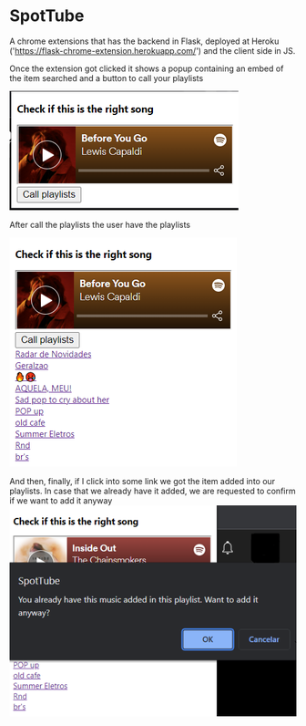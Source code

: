 # SpotTube

A chrome extensions that has the backend in Flask, deployed
at Heroku ('https://flask-chrome-extension.herokuapp.com/') 
and the client side in JS.

Once the extension got clicked it shows a popup containing 
an embed of the item searched and a button to call your playlists

![img.png](img.png)

After call the playlists the user have the playlists

![img_1.png](img_1.png)

And then, finally, if I click into some link we got the item added into our playlists.
In case that we already have it added, we are requested to confirm if we want to add it anyway  
![img_3.png](img_3.png)

